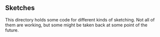 ## Sketches

This directory holds some code for different kinds of sketching. Not all of them are working, but some might be taken back at some point of the future.
